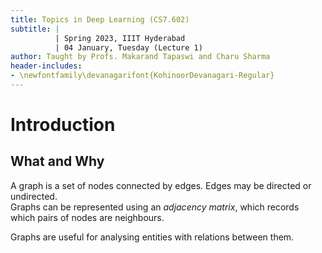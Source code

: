 ```yaml
---
title: Topics in Deep Learning (CS7.602)
subtitle: |
          | Spring 2023, IIIT Hyderabad
          | 04 January, Tuesday (Lecture 1)
author: Taught by Profs. Makarand Tapaswi and Charu Sharma
header-includes:
- \newfontfamily\devanagarifont{KohinoorDevanagari-Regular}
---
```


# Introduction
## What and Why
A graph is a set of nodes connected by edges. Edges may be directed or undirected.  
Graphs can be represented using an *adjacency matrix*, which records which pairs of nodes are neighbours.

Graphs are useful for analysing entities with relations between them.